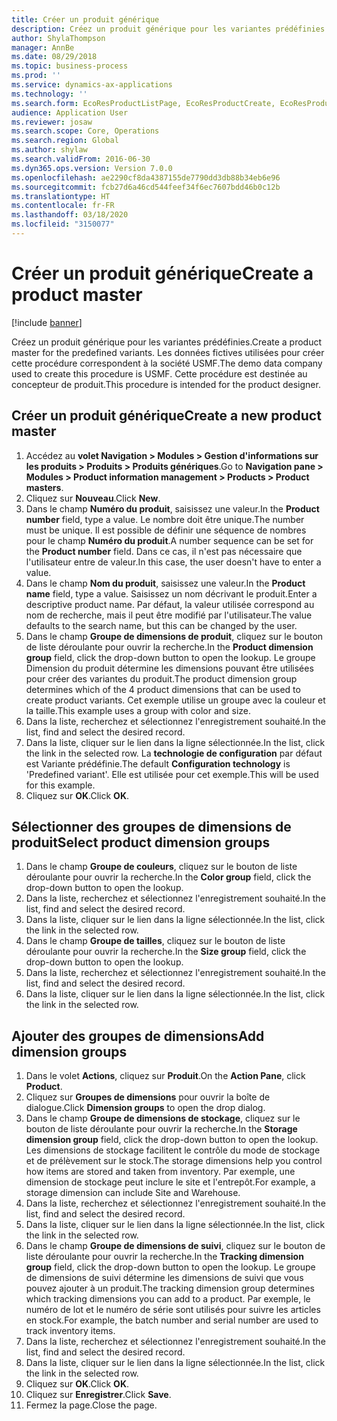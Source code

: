 ```yaml
---
title: Créer un produit générique
description: Créez un produit générique pour les variantes prédéfinies.
author: ShylaThompson
manager: AnnBe
ms.date: 08/29/2018
ms.topic: business-process
ms.prod: ''
ms.service: dynamics-ax-applications
ms.technology: ''
ms.search.form: EcoResProductListPage, EcoResProductCreate, EcoResProductDetails, EcoResProductInventoryDimensionGroups
audience: Application User
ms.reviewer: josaw
ms.search.scope: Core, Operations
ms.search.region: Global
ms.author: shylaw
ms.search.validFrom: 2016-06-30
ms.dyn365.ops.version: Version 7.0.0
ms.openlocfilehash: ae2290cf8da4387155de7790dd3db88b34eb6e96
ms.sourcegitcommit: fcb27d6a46cd544feef34f6ec7607bdd46b0c12b
ms.translationtype: HT
ms.contentlocale: fr-FR
ms.lasthandoff: 03/18/2020
ms.locfileid: "3150077"
---
```

# <a name="create-a-product-master"></a><span data-ttu-id="6526c-103">Créer un produit générique</span><span class="sxs-lookup"><span data-stu-id="6526c-103">Create a product master</span></span>

[!include [banner](../../includes/banner.md)]

<span data-ttu-id="6526c-104">Créez un produit générique pour les variantes prédéfinies.</span><span class="sxs-lookup"><span data-stu-id="6526c-104">Create a product master for the predefined variants.</span></span> <span data-ttu-id="6526c-105">Les données fictives utilisées pour créer cette procédure correspondent à la société USMF.</span><span class="sxs-lookup"><span data-stu-id="6526c-105">The demo data company used to create this procedure is USMF.</span></span> <span data-ttu-id="6526c-106">Cette procédure est destinée au concepteur de produit.</span><span class="sxs-lookup"><span data-stu-id="6526c-106">This procedure is intended for the product designer.</span></span>


## <a name="create-a-new-product-master"></a><span data-ttu-id="6526c-107">Créer un produit générique</span><span class="sxs-lookup"><span data-stu-id="6526c-107">Create a new product master</span></span>
1. <span data-ttu-id="6526c-108">Accédez au **volet Navigation > Modules > Gestion d'informations sur les produits > Produits > Produits génériques**.</span><span class="sxs-lookup"><span data-stu-id="6526c-108">Go to **Navigation pane > Modules > Product information management > Products > Product masters**.</span></span>
2. <span data-ttu-id="6526c-109">Cliquez sur **Nouveau**.</span><span class="sxs-lookup"><span data-stu-id="6526c-109">Click **New**.</span></span>
3. <span data-ttu-id="6526c-110">Dans le champ **Numéro du produit**, saisissez une valeur.</span><span class="sxs-lookup"><span data-stu-id="6526c-110">In the **Product number** field, type a value.</span></span> <span data-ttu-id="6526c-111">Le nombre doit être unique.</span><span class="sxs-lookup"><span data-stu-id="6526c-111">The number must be unique.</span></span> <span data-ttu-id="6526c-112">Il est possible de définir une séquence de nombres pour le champ **Numéro du produit**.</span><span class="sxs-lookup"><span data-stu-id="6526c-112">A number sequence can be set for the **Product number** field.</span></span> <span data-ttu-id="6526c-113">Dans ce cas, il n'est pas nécessaire que l'utilisateur entre de valeur.</span><span class="sxs-lookup"><span data-stu-id="6526c-113">In this case, the user doesn't have to enter a value.</span></span>
4. <span data-ttu-id="6526c-114">Dans le champ **Nom du produit**, saisissez une valeur.</span><span class="sxs-lookup"><span data-stu-id="6526c-114">In the **Product name** field, type a value.</span></span> <span data-ttu-id="6526c-115">Saisissez un nom décrivant le produit.</span><span class="sxs-lookup"><span data-stu-id="6526c-115">Enter a descriptive product name.</span></span> <span data-ttu-id="6526c-116">Par défaut, la valeur utilisée correspond au nom de recherche, mais il peut être modifié par l'utilisateur.</span><span class="sxs-lookup"><span data-stu-id="6526c-116">The value defaults to the search name, but this can be changed by the user.</span></span>
5. <span data-ttu-id="6526c-117">Dans le champ **Groupe de dimensions de produit**, cliquez sur le bouton de liste déroulante pour ouvrir la recherche.</span><span class="sxs-lookup"><span data-stu-id="6526c-117">In the **Product dimension group** field, click the drop-down button to open the lookup.</span></span> <span data-ttu-id="6526c-118">Le groupe Dimension du produit détermine les dimensions pouvant être utilisées pour créer des variantes du produit.</span><span class="sxs-lookup"><span data-stu-id="6526c-118">The product dimension group determines which of the 4 product dimensions that can be used to create product variants.</span></span> <span data-ttu-id="6526c-119">Cet exemple utilise un groupe avec la couleur et la taille.</span><span class="sxs-lookup"><span data-stu-id="6526c-119">This example uses a group with color and size.</span></span>
6. <span data-ttu-id="6526c-120">Dans la liste, recherchez et sélectionnez l'enregistrement souhaité.</span><span class="sxs-lookup"><span data-stu-id="6526c-120">In the list, find and select the desired record.</span></span>
7. <span data-ttu-id="6526c-121">Dans la liste, cliquer sur le lien dans la ligne sélectionnée.</span><span class="sxs-lookup"><span data-stu-id="6526c-121">In the list, click the link in the selected row.</span></span> <span data-ttu-id="6526c-122">La **technologie de configuration** par défaut est Variante prédéfinie.</span><span class="sxs-lookup"><span data-stu-id="6526c-122">The default **Configuration technology** is 'Predefined variant'.</span></span> <span data-ttu-id="6526c-123">Elle est utilisée pour cet exemple.</span><span class="sxs-lookup"><span data-stu-id="6526c-123">This will be used for this example.</span></span>
8. <span data-ttu-id="6526c-124">Cliquez sur **OK**.</span><span class="sxs-lookup"><span data-stu-id="6526c-124">Click **OK**.</span></span>

## <a name="select-product-dimension-groups"></a><span data-ttu-id="6526c-125">Sélectionner des groupes de dimensions de produit</span><span class="sxs-lookup"><span data-stu-id="6526c-125">Select product dimension groups</span></span>
1. <span data-ttu-id="6526c-126">Dans le champ **Groupe de couleurs**, cliquez sur le bouton de liste déroulante pour ouvrir la recherche.</span><span class="sxs-lookup"><span data-stu-id="6526c-126">In the **Color group** field, click the drop-down button to open the lookup.</span></span>
2. <span data-ttu-id="6526c-127">Dans la liste, recherchez et sélectionnez l'enregistrement souhaité.</span><span class="sxs-lookup"><span data-stu-id="6526c-127">In the list, find and select the desired record.</span></span>
3. <span data-ttu-id="6526c-128">Dans la liste, cliquer sur le lien dans la ligne sélectionnée.</span><span class="sxs-lookup"><span data-stu-id="6526c-128">In the list, click the link in the selected row.</span></span>
4. <span data-ttu-id="6526c-129">Dans le champ **Groupe de tailles**, cliquez sur le bouton de liste déroulante pour ouvrir la recherche.</span><span class="sxs-lookup"><span data-stu-id="6526c-129">In the **Size group** field, click the drop-down button to open the lookup.</span></span>
5. <span data-ttu-id="6526c-130">Dans la liste, recherchez et sélectionnez l'enregistrement souhaité.</span><span class="sxs-lookup"><span data-stu-id="6526c-130">In the list, find and select the desired record.</span></span>
6. <span data-ttu-id="6526c-131">Dans la liste, cliquer sur le lien dans la ligne sélectionnée.</span><span class="sxs-lookup"><span data-stu-id="6526c-131">In the list, click the link in the selected row.</span></span>

## <a name="add-dimension-groups"></a><span data-ttu-id="6526c-132">Ajouter des groupes de dimensions</span><span class="sxs-lookup"><span data-stu-id="6526c-132">Add dimension groups</span></span>
1. <span data-ttu-id="6526c-133">Dans le volet **Actions**, cliquez sur **Produit**.</span><span class="sxs-lookup"><span data-stu-id="6526c-133">On the **Action Pane**, click **Product**.</span></span>
2. <span data-ttu-id="6526c-134">Cliquez sur **Groupes de dimensions** pour ouvrir la boîte de dialogue.</span><span class="sxs-lookup"><span data-stu-id="6526c-134">Click **Dimension groups** to open the drop dialog.</span></span>
3. <span data-ttu-id="6526c-135">Dans le champ **Groupe de dimensions de stockage**, cliquez sur le bouton de liste déroulante pour ouvrir la recherche.</span><span class="sxs-lookup"><span data-stu-id="6526c-135">In the **Storage dimension group** field, click the drop-down button to open the lookup.</span></span> <span data-ttu-id="6526c-136">Les dimensions de stockage facilitent le contrôle du mode de stockage et de prélèvement sur le stock.</span><span class="sxs-lookup"><span data-stu-id="6526c-136">The storage dimensions help you control how items are stored and taken from inventory.</span></span> <span data-ttu-id="6526c-137">Par exemple, une dimension de stockage peut inclure le site et l'entrepôt.</span><span class="sxs-lookup"><span data-stu-id="6526c-137">For example, a storage dimension can include Site and Warehouse.</span></span>
4. <span data-ttu-id="6526c-138">Dans la liste, recherchez et sélectionnez l'enregistrement souhaité.</span><span class="sxs-lookup"><span data-stu-id="6526c-138">In the list, find and select the desired record.</span></span>
5. <span data-ttu-id="6526c-139">Dans la liste, cliquer sur le lien dans la ligne sélectionnée.</span><span class="sxs-lookup"><span data-stu-id="6526c-139">In the list, click the link in the selected row.</span></span>
6. <span data-ttu-id="6526c-140">Dans le champ **Groupe de dimensions de suivi**, cliquez sur le bouton de liste déroulante pour ouvrir la recherche.</span><span class="sxs-lookup"><span data-stu-id="6526c-140">In the **Tracking dimension group** field, click the drop-down button to open the lookup.</span></span> <span data-ttu-id="6526c-141">Le groupe de dimensions de suivi détermine les dimensions de suivi que vous pouvez ajouter à un produit.</span><span class="sxs-lookup"><span data-stu-id="6526c-141">The tracking dimension group determines which tracking dimensions you can add to a product.</span></span> <span data-ttu-id="6526c-142">Par exemple, le numéro de lot et le numéro de série sont utilisés pour suivre les articles en stock.</span><span class="sxs-lookup"><span data-stu-id="6526c-142">For example, the batch number and serial number are used to track inventory items.</span></span>
7. <span data-ttu-id="6526c-143">Dans la liste, recherchez et sélectionnez l'enregistrement souhaité.</span><span class="sxs-lookup"><span data-stu-id="6526c-143">In the list, find and select the desired record.</span></span>
8. <span data-ttu-id="6526c-144">Dans la liste, cliquer sur le lien dans la ligne sélectionnée.</span><span class="sxs-lookup"><span data-stu-id="6526c-144">In the list, click the link in the selected row.</span></span>
9. <span data-ttu-id="6526c-145">Cliquez sur **OK**.</span><span class="sxs-lookup"><span data-stu-id="6526c-145">Click **OK**.</span></span>
10. <span data-ttu-id="6526c-146">Cliquez sur **Enregistrer**.</span><span class="sxs-lookup"><span data-stu-id="6526c-146">Click **Save**.</span></span>
11. <span data-ttu-id="6526c-147">Fermez la page.</span><span class="sxs-lookup"><span data-stu-id="6526c-147">Close the page.</span></span>


